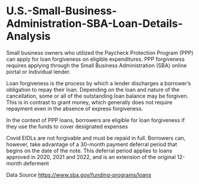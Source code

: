 # U.S.-Small-Business-Administration-SBA-Loan-Details-Analysis
Small business owners who utilized the Paycheck Protection Program (PPP) can apply for loan forgiveness on eligible expenditures. PPP forgiveness requires applying through the Small Business Administration (SBA) online portal or individual lender.

Loan forgiveness is the process by which a lender discharges a borrower’s obligation to repay their loan. Depending on the loan and nature of the cancellation, some or all of the outstanding loan balance may be forgiven. This is in contrast to grant money, which generally does not require repayment even in the absence of express forgiveness.

In the context of PPP loans, borrowers are eligible for loan forgiveness if they use the funds to cover designated expenses

Covid EIDLs are not forgivable and must be repaid in full. Borrowers can, however, take advantage of a 30-month payment deferral period that begins on the date of the note. This deferral period applies to loans approved in 2020, 2021 and 2022, and is an extension of the original 12-month deferment

Data Source https://www.sba.gov/funding-programs/loans
